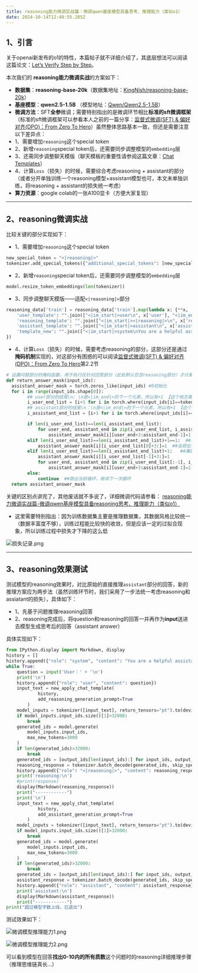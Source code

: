 ```yaml
---
title: reasoning能力微调实战篇：微调qwen基座模型具备思考、推理能力（类似o1）
date: 2024-10-14T12:48:55.285Z
---
```


## 1、引言
关于openai新发布的o1的特性，本篇帖子就不详细介绍了，其底层想法可以阅读这篇论文：[Let’s Verify Step by Step](https://arxiv.org/pdf/2305.20050 "let's verify step by step")。

本次我们的 **reasoning能力微调实战**的方案如下：
- **数据集**：**reasoning-base-20k**（数据集地址：[KingNish/reasoning-base-20k](https://huggingface.co/datasets/KingNish/reasoning-base-20k "KingNish/reasoning-base-20k")）
- **基座模型**：**qwen2.5-1.5B** （模型地址：[Qwen/Qwen2.5-1.5B](https://huggingface.co/Qwen/Qwen2.5-1.5B "Qwen/Qwen2.5-1.5B")）
- **微调方法**：SFT**全参**微调；需要特别指出的是微调环节相比**标准的sft微调框架**（标准的sft微调框架可以参看本人之前的一篇分享：[监督式微调(SFT) & 偏好对齐(DPO)：From Zero To Hero](https://zhuanlan.zhihu.com/p/715250294 "监督式微调(SFT) & 偏好对齐(DPO)：From Zero To Hero")）虽然整体思路基本一致，但还是需要注意以下差异点：
 - 1、需要增加`reasoning`这个special token
 - 2、新增`reasoning`special token后，还需要同步调整模型的`embedding`层
 - 3、还需同步调整聊天模版（聊天模板的重要性请参阅这篇文章：[Chat Templates](https://hf-mirror.com/blog/chat-templates "Chat Templates")）
 - 4、计算`Loss`（损失）的时候，需要综合考虑reasoning + assistant的部分（或者分开单独训练一个reasoning模型+assistant模型也可，本文未单独训练，将reasoning + assistant的损失统一考虑）
- **算力资源**：google colab的一张A100显卡（方便大家复现）

------------

## 2、reasoning微调实战
比较关键的部分实现如下：
- 1、需要增加`reasoning`这个special token
```python
new_special_token = "<|reasoning|>"
tokenizer.add_special_tokens({"additional_special_tokens": [new_special_token]})
```

- 2、新增`reasoning`special token后，还需要同步调整模型的`embedding`层
```python
model.resize_token_embeddings(len(tokenizer))
```

- 3、同步调整聊天模版——适配`<|reasoning|>`部分
```python
reasoning_data['train'] = reasoning_data['train'].map(lambda x: {**x,
    'user_template': "".join(["<|im_start|>user\n", x['user'], "<|im_end|>\n"]),
    'reasoning_template': "".join(["<|im_start|><|reasoning|>\n", x['reasoning'], "<|im_end|>\n"]),
    'assistant_template': "".join(["<|im_start|>assistant\n", x['assistant'], "<|im_end|>\n"]),
    'template_new': "".join(["<|im_start|>system\nYou are a helpful assistant<|im_end|>\n","<|im_start|>user\n", x['user'], "<|im_end|>\n","<|im_start|><|reasoning|>\n", x['reasoning'], "<|im_end|>\n","<|im_start|>assistant\n", x['assistant'], "<|im_end|>\n"])
})
```

- 4、计算`Loss`（损失）的时候，需要考虑reasoning的部分，这部分还是通过**掩码机制**实现的，对这部分有困惑的可以阅读[监督式微调(SFT) & 偏好对齐(DPO)：From Zero To Hero](https://zhuanlan.zhihu.com/p/715250294 "监督式微调(SFT) & 偏好对齐(DPO)：From Zero To Hero")第2.2节
```python
# 设置问题部分的掩码函数，用于执行仅针对回答部分（此处默认包含reasoning部分）才计算损失
def return_answer_mask(input_ids):
  assistant_answer_mask = torch.zeros_like(input_ids) #0初始化
  for i in range(input_ids.shape[0]):
        ## user部分的结尾\n: \n是<|im_end|>的下一个元素，所以有+1 【这个地方需要根据不同模型的不同聊天模版自定义更改】，关于聊天模版可阅读这篇文章：https://huggingface.co/blog/chat-templates
        i_user_end_list = [i+1 for i in torch.where(input_ids[i]==tokenizer.encode('<|im_end|>')[0])[0].tolist()[1::3]]   #第1个im_end开始
        ## assistant部分的结尾\n：\n是<|im_end|>的下一个元素，所以有+1 【这个地方需要根据不同模型的不同聊天模版自定义更改】
        i_assistant_end_list = [i+1 for i in torch.where(input_ids[i]==tokenizer.encode('<|im_end|>')[0])[0].tolist()[3::3]] #第3个im_end开始

        if len(i_user_end_list)==len(i_assistant_end_list):
            for user_end, assistant_end in zip(i_user_end_list, i_assistant_end_list):
                assistant_answer_mask[i][user_end+3:assistant_end-1]=1 #+3的操作，【这个地方需要根据不同模型的不同聊天模版自定义更改】
        elif len(i_user_end_list)==len(i_assistant_end_list)+1==1:  ##单轮问答,且回答部分未结尾就被截断了
            assistant_answer_mask[i][i_user_end_list[0]+3:]=1  ##会把右补的padding token也标记为1，所以后面还需要再结合padding mask以过滤padding
        elif len(i_user_end_list)==len(i_assistant_end_list)+1:   ##兼顾多轮问答
            assistant_answer_mask[i][i_user_end_list[-1]+3:]=1
            for user_end, assistant_end in zip(i_user_end_list[:-1], i_assistant_end_list):
                assistant_answer_mask[i][user_end+3:assistant_end-1]=1
        else:
            continue  ##跳出当前循环，继续下一次循环
  return assistant_answer_mask
  ```

关键的区别点讲完了，其他废话就不多说了，详细微调代码请参看：
[reasoning能力微调实战篇-微调qwen基座模型具备reasoning思考、推理能力（类似o1）](https://github.com/Paul33333/tinymind-blog/blob/main/content/blog/reasoning%E8%83%BD%E5%8A%9B%E5%BE%AE%E8%B0%83%E5%AE%9E%E6%88%98%E7%AF%87_%E5%BE%AE%E8%B0%83qwen%E5%9F%BA%E5%BA%A7%E6%A8%A1%E5%9E%8B%E5%85%B7%E5%A4%87reasoning%E6%80%9D%E8%80%83%E3%80%81%E6%8E%A8%E7%90%86%E8%83%BD%E5%8A%9B%EF%BC%88%E7%B1%BB%E4%BC%BCo1%EF%BC%89.ipynb "reasoning能力微调实战篇-微调qwen基座模型具备reasoning思考、推理能力（类似o1）")

- 这里需要特别指出：因为训练数据集主要是推理数据集，其数据风格比较统一（数据丰富度不够），训练过程能比较快的收敛，但是应该一定的过拟合现象，所以训练过程中损失才下降的这么低

![损失记录.png](https://github.com/Paul33333/tinymind-blog/blob/main/assets/images/2024-10-14/1728895712564.png?raw=true)

------

## 3、reasoning效果测试
测试模型的reasoning效果时，对比原始的直接推理`assistant`部分的回答，新的推理方案应为两步法（虽然训练环节时，我们采用了一步法统一考虑reasoning和assiatant的损失），具体如下：
- 1、先基于问题推理reasoning回答
- 2、reasoning完成后，将question和reasoning的回答一并再作为**input**送进去模型生成思考后的回答（assistant answer）

具体实现如下：
```python
from IPython.display import Markdown, display
history = []
history.append({"role": "system", "content": "You are a helpful assistant"})
while True:
    question = input('User：' + '\n')
    print('\n')
    history.append({"role": "user", "content": question})
    input_text = new_apply_chat_template(
            history,
            add_reasoning_generation_prompt=True
        )
    model_inputs = tokenizer([input_text], return_tensors="pt").to(device)
    if model_inputs.input_ids.size()[1]>32000:
        break
    generated_ids = model.generate(
        model_inputs.input_ids,
        max_new_tokens=3000
    )
    if len(generated_ids)>32000:
        break
    generated_ids = [output_ids[len(input_ids):] for input_ids, output_ids in zip(model_inputs.input_ids, generated_ids)]
    reasoning_response = tokenizer.batch_decode(generated_ids, skip_special_tokens=True)[0]
    history.append({"role": "<|reasoning|>", "content": reasoning_response})
    print('reasoning:\n')
    #print(response)
    display(Markdown(reasoning_response))
    print("------------")
    print('\n')
    input_text = new_apply_chat_template(
            history,
            add_assistant_generation_prompt=True
        )
    model_inputs = tokenizer([input_text], return_tensors="pt").to(device)
    if model_inputs.input_ids.size()[1]>32000:
        break
    generated_ids = model.generate(
        model_inputs.input_ids,
        max_new_tokens=3000
    )
    if len(generated_ids)>32000:
        break
    generated_ids = [output_ids[len(input_ids):] for input_ids, output_ids in zip(model_inputs.input_ids, generated_ids)]
    assistant_response = tokenizer.batch_decode(generated_ids, skip_special_tokens=True)[0]
    history.append({"role": "assistant", "content": assistant_response})
    print('assistant:\n')
    display(Markdown(assistant_response))
    print("------------")
print("超过模型字数上线，已退出")
```

测试效果如下：

![微调模型推理能力1.png](https://github.com/Paul33333/tinymind-blog/blob/main/assets/images/2024-10-14/1728896138728.png?raw=true)

![微调模型推理能力2.png](https://github.com/Paul33333/tinymind-blog/blob/main/assets/images/2024-10-14/1728896152137.png?raw=true)

可以看到模型在回答**找出0-10内的所有质数**这个问题时的reasoning详细推理步骤（推理思维链真长...）


